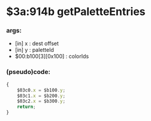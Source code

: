 ﻿
# $3a:914b getPaletteEntries


### args:
+	[in] x : dest offset
+	[in] y : paletteId
+	$00:b100[3][0x100] : colorIds

### (pseudo)code:
```js
{
	$03c0.x = $b100.y;
	$03c1.x = $b200.y;
	$03c2.x = $b300.y;
	return;
}
```



